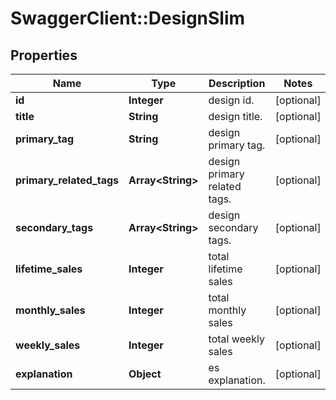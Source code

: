# SwaggerClient::DesignSlim

## Properties
Name | Type | Description | Notes
------------ | ------------- | ------------- | -------------
**id** | **Integer** | design id. | [optional] 
**title** | **String** | design title. | [optional] 
**primary_tag** | **String** | design primary tag. | [optional] 
**primary_related_tags** | **Array&lt;String&gt;** | design primary related tags. | [optional] 
**secondary_tags** | **Array&lt;String&gt;** | design secondary tags. | [optional] 
**lifetime_sales** | **Integer** | total lifetime sales | [optional] 
**monthly_sales** | **Integer** | total monthly sales | [optional] 
**weekly_sales** | **Integer** | total weekly sales | [optional] 
**explanation** | **Object** | es explanation. | [optional] 


